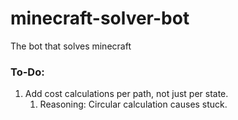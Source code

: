 # minecraft-solver-bot
The bot that solves minecraft


### To-Do:
1. Add cost calculations per path, not just per state.
   1. Reasoning: Circular calculation causes stuck.